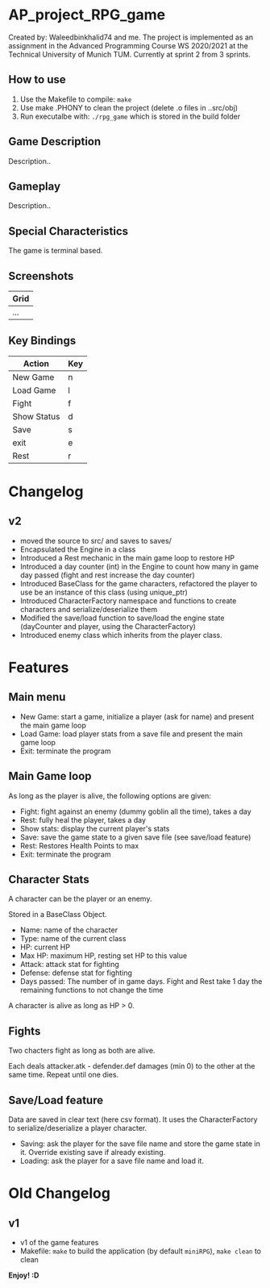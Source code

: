 # AP_project_RPG_game

Created by: Waleedbinkhalid74 and me.
The project is implemented as an assignment in the Advanced Programming Course WS 2020/2021 at the Technical University of Munich TUM.
Currently at sprint 2 from 3 sprints.
## How to use

1. Use the Makefile to compile: `make`
2. Use make .PHONY to clean the project (delete .o files in ..src/obj)
3. Run executalbe with: `./rpg_game` which is stored in the build folder

## Game Description

Description..

## Gameplay

Description..

## Special Characteristics

The game is terminal based. 

## Screenshots

| Grid |
| ---- |
| ...  |

## Key Bindings

| Action      | Key  |
| ----------- | ---- |
| New Game    | n    |
| Load Game   | l    |
| Fight       | f    |
| Show Status | d    |
| Save        | s    |
| exit        | e    |
| Rest        | r    |


Changelog
=========

v2
--

* moved the source to src/ and saves to saves/
* Encapsulated the Engine in a class
* Introduced a Rest mechanic in the main game loop to restore HP
* Introduced a day counter (int) in the Engine to count how many in game day passed (fight and rest increase the day counter)
* Introduced BaseClass for the game characters, refactored the player to use be an instance of this class (using unique_ptr)
* Introduced CharacterFactory namespace and functions to create characters and serialize/deserialize them
* Modified the save/load function to save/load the engine state (dayCounter and player, using the CharacterFactory)
* Introduced enemy class which inherits from the player class.


Features
========

Main menu
---------

* New Game: start a game, initialize a player (ask for name) and present the main game loop
* Load Game: load player stats from a save file and present the main game loop
* Exit: terminate the program


Main Game loop
--------------

As long as the player is alive, the following options are given:

* Fight: fight against an enemy (dummy goblin all the time), takes a day
* Rest: fully heal the player, takes a day
* Show stats: display the current player's stats
* Save: save the game state to a given save file (see save/load feature)
* Rest: Restores Health Points to max 
* Exit: terminate the program


Character Stats
---------------

A character can be the player or an enemy.

Stored in a BaseClass Object.

* Name: name of the character
* Type: name of the current class
* HP: current HP
* Max HP: maximum HP, resting set HP to this value
* Attack: attack stat for fighting
* Defense: defense stat for fighting
* Days passed: The number of in game days. Fight and Rest take 1 day the remaining functions to not change the time

A character is alive as long as HP > 0.

Fights
------

Two chacters fight as long as both are alive.

Each deals attacker.atk - defender.def damages (min 0) to the other at the same time.
Repeat until one dies.


Save/Load feature
-----------------

Data are saved in clear text (here csv format).
It uses the CharacterFactory to serialize/deserialize a player character.

* Saving: ask the player for the save file name and store the game state in it. Override existing save if already existing.
* Loading: ask the player for a save file name and load it.


Old Changelog
=============

v1
--

* v1 of the game features
* Makefile: `make` to build the application (by default `miniRPG`), `make clean` to clean



**Enjoy! :D**


